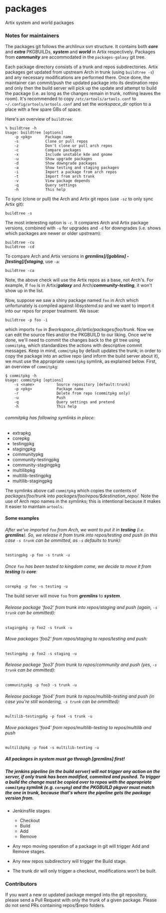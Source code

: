 # packages
Artix system and world packages

### Notes for maintainers

The packages git follows the archlinux svn structure. It contains both **_core_** and **_extra_** PKGBUILDs, **_system_** and **_world_** in Artix respectively. Packages from **_community_** are accommodated in the `packages-galaxy` git tree.

Each package directory consists of a trunk and repos subdirectories. Artix packages get updated from upstream Arch in trunk (using `buildtree -s`) and any necessary modifications are performed there. Once done, the maintainer can commit/push the updated package into its destination repo and only then the build server will pick up the update and attempt to build the package (i.e. as long as the changes remain in trunk, nothing leaves the room). It's recommended to copy `/etc/artools/artools.conf` to `~/.config/artools/artools.conf` and set the _workspace_dir_ option to a place with a few spare GBs of space.

Here's an overview of `buildtree`:
~~~
% buildtree -h
Usage: buildtree [options]
    -p <pkg>      Package name
    -s            Clone or pull repos
    -z            Don't clone or pull arch repos
    -c            Compare packages
    -x            Include unstable kde and gnome
    -u            Show upgrade packages
    -d            Show downgrade packages
    -a            Show testing and staging packages
    -i            Import a package from arch repos
    -t            Import from arch trunk
    -v            View package depends
    -q            Query settings
    -h            This help
~~~


To sync (clone or pull) the Arch and Artix git repos (use `-sz` to only sync Artix git):

    buildtree -s

The most interesting option is `-c`. It compares Arch and Artix package versions, combined with `-u` for upgrades and `-d` for downgrades (i.e. shows which packages are newer or older upstream):

    buildtree -cu
    buildtree -cd

To compare Arch and Artix versions in **_gremlins]/[goblins] - [testing]/[staging_**, use `-a`:

    buildtree -ca

Note, the above check will use the Artix repos as a base, not Arch's. For example, if `foo` is in Artix/**_galaxy_** and Arch/**_community-testing_**, it won't show up in the list.

Now, suppose we saw a shiny package named `foo` in Arch which unfortunately is compiled against _libsystemd.so_ and we want to import it into our repos for proper treatment. We issue:

    buildtree -p foo -i

which imports `foo` in _$workspace_dir/artix/packages/foo/trunk_. Now we can edit the source files and/or the PKGBUILD to our liking. Once we're done, we'll need to commit the changes back to the git tree using `commitpkg`, which standardizes the actions with descriptive commit messages. Keep in mind, `commitpkg` by default updates the trunk; in order to copy the package into an active repo (and inform the build server about it), we must use the appropriate `commitpkg` symlink, as explained below. First, an overview of `commitpkg`:

~~~
$ commitpkg -h
Usage: commitpkg [options]
    -s <name>          Source repository [default:trunk]
    -p <pkg>           Package name
    -r                 Delete from repo (commitpkg only)
    -u                 Push
    -q                 Query settings and pretend
    -h                 This help
~~~

###### commitpkg has following symlinks in place:

- extrapkg 
- corepkg 
- testingpkg 
- stagingpkg 
- communitypkg 
- community-testingpkg 
- community-stagingpkg 
- multilibpkg 
- multilib-testingpkg 
- multilib-stagingpkg

The symlinks above call `commitpkg` which copies the contents of _packages/foo/trunk_ into _packages/foo/repos/$destination_repo/_. Note the use of Arch repo names in the symlinks; this is intentional because it makes it easier to maintain `artools`.

#### Some examples

###### After we've imported `foo` from Arch, we want to put it in **_testing_** (i.e. **_gremlins_**). So, we release it from trunk into repos/testing and push (in this case `-s trunk` can be ommitted, as `-s` defaults to _trunk_):

    testingpkg -p foo -s trunk -u

###### Once `foo` has been tested to kingdom come, we decide to move it from **_testing_** to **_core_**:

    corepkg -p foo -s testing -u

The build server will move `foo` from **_gremlins_** to **_system_**.

###### Release package 'foo2' from trunk into repos/staging and push (again, `-s trunk` can be ommitted):

    stagingpkg -p foo2 -s trunk -u

###### Move packages 'foo2' from repos/staging to repos/testing and push:

    testingpkg -p foo2 -s staging -u

###### Release package 'foo3' from trunk to repos/community and push (yes, `-s trunk` can be ommitted):

    communitypkg -p foo3 -s trunk -u

###### Release package 'foo4' from trunk to repos/multilib-testing and push (in case you're still wondering, `-s trunk` can be ommitted):

    multilib-testingpkg -p foo4 -s trunk -u

###### Move packages 'foo4' from repos/multilib-testing to repos/multilib and push

    multilibpkg -p foo4 -s multilib-testing -u

##### All packages in **_system_** **must** go through **[gremlins]** first!

##### The jenkins pipeline (in the build server) will not trigger any action on the server, if only trunk has been modified, commited and pushed. To trigger a build the change **must** be copied over to _repos_ with the appropriate `commitpkg` symlink (e.g. `corepkg`) and the PKGBUILD pkgver must match the one in trunk, because that's where the pipeline gets the package version from.

* Jenkinsfile stages
    * Checkout
    * Build
    * Add
    * Remove

* Any repo moving operation of a package in git will trigger Add and Remove stages.
* Any new repos subdirectory will trigger the Build stage.
* The trunk dir will only trigger a checkout, modifications won't be built.

### Contributors

If you want a new or updated package merged into the git repository, please send a Pull Request with only the trunk of a given package. Please do not send PRs containing repos/$repo folders.
